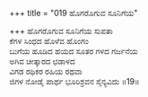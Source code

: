 +++
title = "019 ಹೊಗರೊಗುವ ಸೂನಿಗೆಯ"

+++
ಹೊಗರೊಗುವ ಸೂನಿಗೆಯ ಸುಪತಾ  
ಕೆಗಳ ಸಿಂಧದ ಹೊಳೆವ ಹೊಂಗಂ  
ಬುಗೆಯ ಹೂಡಿದ ಹಯದ ಸೂತರ ಗಳದ ಗರ್ಜನೆಯ  
ಅಗಿವ ಚೀತ್ಕಾರದ ಛಡಾಳದ  
ವಿಗಡ ರಥಿಕರ ರಹಿಯ ರಥವಾ  
ಜಿಗಳ ನೋಡೈ ಪಾರ್ಥ ಭೂರಿಶ್ರವನ ಸೈನ್ಯವಿದು     ॥19॥